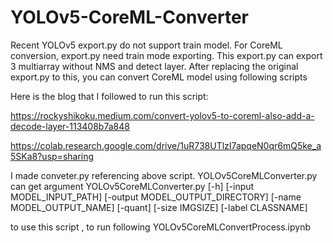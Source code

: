 # YOLOv5-CoreML-Converter
Recent YOLOv5 export.py do not support train model. For CoreML conversion, export.py need train mode exporting.
This export.py can export 3 multiarray without NMS and detect layer.
After replacing the original export.py to this, you can convert CoreML model using following scripts

Here is the blog that I followed to run this script:

https://rockyshikoku.medium.com/convert-yolov5-to-coreml-also-add-a-decode-layer-113408b7a848

https://colab.research.google.com/drive/1uR738UTlzI7apqeN0qr6mQ5ke_a5SKa8?usp=sharing


I made conveter.py referencing above script.
YOLOv5CoreMLConverter.py can get argument
 YOLOv5CoreMLConverter.py [-h] [-input MODEL_INPUT_PATH]
                                [-output MODEL_OUTPUT_DIRECTORY]
                                [-name MODEL_OUTPUT_NAME] [-quant]
                                [-size IMGSIZE] [-label CLASSNAME]

to use this script , to run following
YOLOv5CoreMLConvertProcess.ipynb
